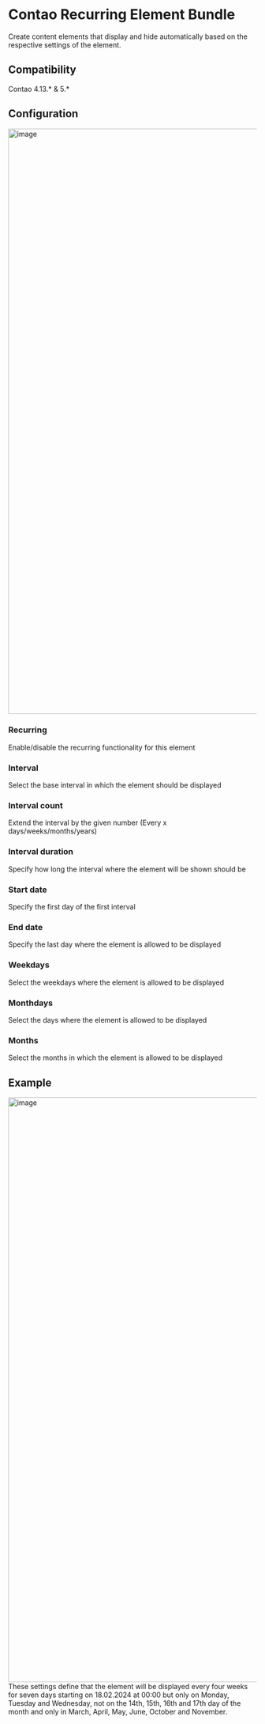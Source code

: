 # Contao Recurring Element Bundle

Create content elements that display and hide automatically based on the respective settings of the element.

## Compatibility
Contao 4.13.* & 5.*

## Configuration

<img width="1183" alt="image" src="https://github.com/lukasbableck/contao-recurring-element-bundle/assets/42083846/bc4aaa47-662d-43b7-8cf2-8501f3881f4a">

### Recurring
Enable/disable the recurring functionality for this element

### Interval
Select the base interval in which the element should be displayed

### Interval count
Extend the interval by the given number (Every x days/weeks/months/years)

### Interval duration
Specify how long the interval where the element will be shown should be

### Start date 
Specify the first day of the first interval

### End date 
Specify the last day where the element is allowed to be displayed

### Weekdays
Select the weekdays where the element is allowed to be displayed

### Monthdays
Select the days where the element is allowed to be displayed

### Months
Select the months in which the element is allowed to be displayed


## Example
<img width="1182" alt="image" src="https://github.com/lukasbableck/contao-recurring-element-bundle/assets/42083846/5a7a53e1-8639-4bd6-88c9-f266e3b7b2b1">
These settings define that the element will be displayed every four weeks for seven days starting on 18.02.2024 at 00:00 but only on Monday, Tuesday and Wednesday, not on the 14th, 15th, 16th and 17th day of the month and only in March, April, May, June, October and November.
